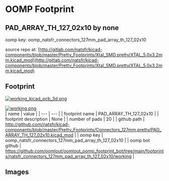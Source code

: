 # OOMP Footprint  
## PAD_ARRAY_TH_127_02x10  by none  
  
oomp key: oomp_natsfr_connectors_127mm_pad_array_th_127_02x10  
  
source repo at: [http://gitlab.com/natsfr/kicad-components/blob/master/Pretty_Footprints/Xtal_SMD.pretty/XTAL_5.0x3.2mm.kicad_mod](http://gitlab.com/natsfr/kicad-components/blob/master/Pretty_Footprints/Xtal_SMD.pretty/XTAL_5.0x3.2mm.kicad_mod)  
## Footprint  
  
[![working_kicad_pcb_3d.png](working_kicad_pcb_3d_600.png)](working_kicad_pcb_3d.png)  
  
[![working.png](working_600.png)](working.png)  
| name | value | 
| --- | --- | 
| footprint name | PAD_ARRAY_TH_127_02x10 | 
| footprint description | None | 
| number of pads | 20 | 
| github path | http://github.com/natsfr/kicad-components/blob/master/Pretty_Footprints/Connectors_127mm.pretty/PAD_ARRAY_TH_127_02x10.kicad_mod | 
| oomp key | oomp_natsfr_connectors_127mm_pad_array_th_127_02x10 | 
| oomp bot github | https://github.com/oomlout/oomlout_oomp_footprint_bot/tree/main/footprints/natsfr_connectors_127mm_pad_array_th_127_02x10/working | 
## Images  
